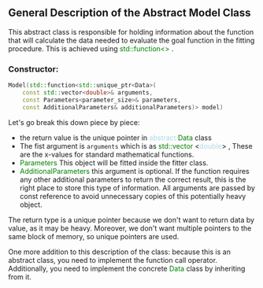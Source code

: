 ## General Description of the Abstract Model Class

This abstract class is responsible for holding information about the function that will calculate the data needed to evaluate the goal function in the fitting procedure. This is achieved using <span style = "color:green">std::function<> </span>.

### Constructor:

```cpp
Model(std::function<std::unique_ptr<Data>(
    const std::vector<double>& arguments,
    const Parameters<parameter_size>& parameters,
    const AdditionalParameters& additionalParameters)> model)
```

Let's go break this down piece by piece:

- the return value is the unique pointer in <span style = "color: lightblue">abstract</span> <span style = "color: green"> Data</span> class
- The fist argument is `arguments` which is as <span style ="color: green"> std::vector </span> <<span style = "color: lightblue">double</span></span>> , These are the x-values for standard mathematical functions.
- <span style = "color: green"> Parameters </span> This object will be fitted inside the fitter class.
- <span style="color: green"> AdditionalParameters</span> this argument is optional. If the function requires any other additional parameters to return the correct result, this is the right place to store this type of information.
  All arguments are passed by const reference to avoid unnecessary copies of this potentially heavy object.

The return type is a unique pointer because we don't want to return data by value, as it may be heavy. Moreover, we don't want multiple pointers to the same block of memory, so unique pointers are used.

One more addition to this description of the class: because this is an abstract class, you need to implement the function call operator. Additionally, you need to implement the concrete <span style="color:green"> Data </span> class by inheriting from it.
